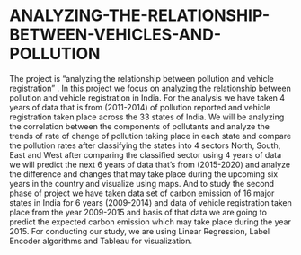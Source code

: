 # ANALYZING-THE-RELATIONSHIP-BETWEEN-VEHICLES-AND-POLLUTION
The project is “analyzing the relationship between pollution and vehicle registration” . In this project we focus on analyzing the relationship between pollution and vehicle registration in India. For the analysis we have taken 4 years of data that is from (2011-2014) of pollution reported and vehicle registration taken place across the 33 states of India. We will be analyzing the correlation between the components of pollutants and analyze the trends of rate of change of pollution taking place in each state and compare the pollution rates after classifying the states into 4 sectors North, South, East and West after comparing the classified sector using 4 years of data we will predict the next 6 years of data that’s from (2015-2020) and analyze the difference and changes that may take place during the upcoming six years in the country and visualize using maps. And to study the second phase of project we have taken data set of carbon emission of 16 major states in India for 6 years (2009-2014) and data of vehicle registration taken place from the year 2009-2015 and basis of that data we are going to predict the expected carbon emission which may take place during the year 2015. For conducting our study, we are using Linear Regression, Label Encoder algorithms and Tableau for visualization. 
